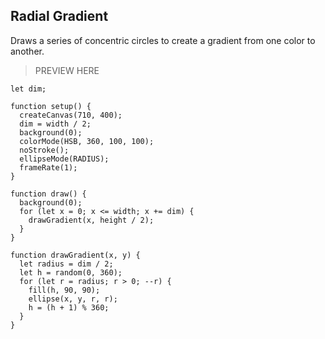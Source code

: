 ## Radial Gradient

Draws a series of concentric circles to create a gradient from one color to another.

> PREVIEW HERE

```
let dim;

function setup() {
  createCanvas(710, 400);
  dim = width / 2;
  background(0);
  colorMode(HSB, 360, 100, 100);
  noStroke();
  ellipseMode(RADIUS);
  frameRate(1);
}

function draw() {
  background(0);
  for (let x = 0; x <= width; x += dim) {
    drawGradient(x, height / 2);
  }
}

function drawGradient(x, y) {
  let radius = dim / 2;
  let h = random(0, 360);
  for (let r = radius; r > 0; --r) {
    fill(h, 90, 90);
    ellipse(x, y, r, r);
    h = (h + 1) % 360;
  }
}
```
